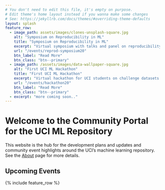 ```yaml
---
# You don't need to edit this file, it's empty on purpose.
# Edit theme's home layout instead if you wanna make some changes
# See: https://jekyllrb.com/docs/themes/#overriding-theme-defaults
layout: splash
feature_row:
  - image_path: assets/images/clones-unsplash-square.jpg
    alt: "Symposium on Reproducibility in ML"
    title: "Symposium on Reproducibility in ML"
    excerpt: "Virtual symposium with talks and panel on reproducibility in machine learning research."
    url: "/events/reprod-symposium20"
    btn_label: "Read More"
    btn_class: "btn--primary"
  - image_path: /assets/images/data-wallpaper-square.jpg
    alt: "First UCI ML Hackathon"
    title: "First UCI ML Hackathon"
    excerpt: "Virtual hackathon for UCI students on challenge datasets from the scientific community."
    url: "/events/hackathon20"
    btn_label: "Read More"
    btn_class: "btn--primary"
  - excerpt: "more coming soon.."
---
```


# Welcome to the Community Portal for the UCI ML Repository

This website is the hub for the development plans and updates and community event highlights around the UCI’s machine learning repository.
See the [About](/about) page for more details.

## Upcoming Events

{% include feature_row %}